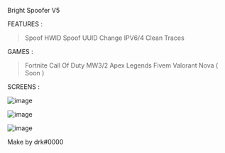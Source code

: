 Bright Spoofer V5

FEATURES :

> Spoof HWID
> Spoof UUID
> Change IPV6/4
> Clean Traces

GAMES :

> Fortnite
> Call Of Duty MW3/2
> Apex Legends
> Fivem
> Valorant
> Nova ( Soon )

SCREENS :

![image](https://github.com/BrightEnginedev/BrightSpoofer/assets/161945267/fe7e4d3d-8947-407f-accf-90693258a693)

![image](https://github.com/BrightEnginedev/BrightSpoofer/assets/161945267/58cfe36f-3e9e-40d6-bf79-8c136b6ee2d1)

![image](https://github.com/BrightEnginedev/BrightSpoofer/assets/161945267/88b332de-d668-4375-9022-a9c4f4bbf6c2)



Make by drk#0000
